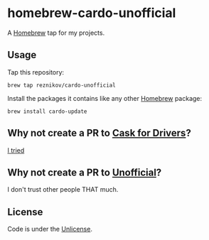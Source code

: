 # homebrew-cardo-unofficial

A [Homebrew][brew] tap for my projects.

## Usage

Tap this repository:

    brew tap reznikov/cardo-unofficial

Install the packages it contains like any other [Homebrew][brew] package:

    brew install cardo-update

## Why not create a PR to [Cask for Drivers][homebrew-cask-drivers]?

[I tried][homebrew-cask-drivers-pr]


## Why not create a PR to [Unofficial][homebrew-unofficial]?

I don't trust other people THAT much.


## License

Code is under the [Unlicense][license].

[brew]:http://brew.sh
[homebrew-cask-drivers]:https://github.com/Homebrew/homebrew-cask-drivers
[homebrew-cask-drivers-pr]:https://github.com/Homebrew/homebrew-cask-drivers/pull/1615
[homebrew-unofficial]:https://github.com/alehouse/homebrew-unofficial
[license]:https://raw.github.com/reznikov/homebrew-cardo-unofficial/master/LICENSE
